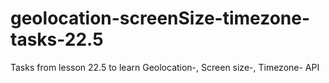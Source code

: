 # geolocation-screenSize-timezone-tasks-22.5
Tasks from lesson 22.5 to learn Geolocation-, Screen size-, Timezone- API
